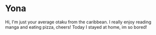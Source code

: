 # Yona

Hi,
I'm just your average otaku from the caribbean. I really enjoy reading manga and eating pizza, cheers!
Today I stayed at home, im so bored!

